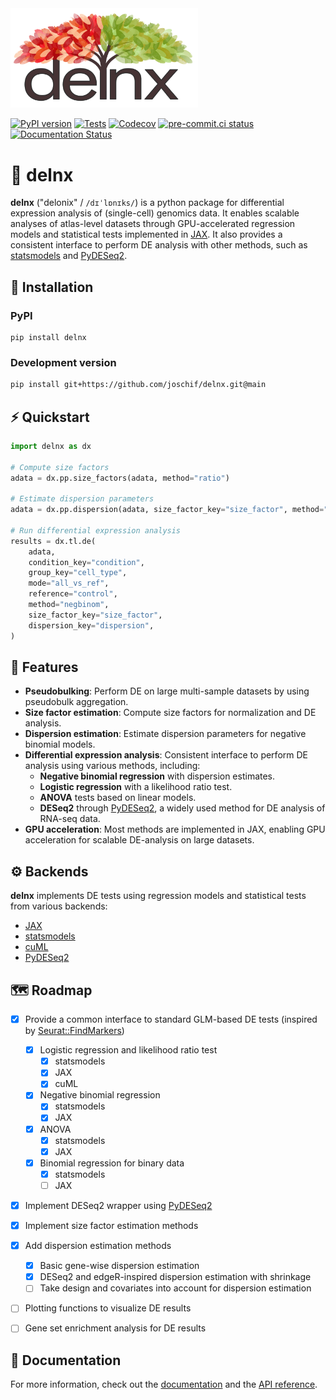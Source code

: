 <img src="docs/_static/images/delnx.png" width="300" alt="delnx">


[![PyPI version][badge-pypi]][pypi]
[![Tests][badge-tests]][tests]
[![Codecov][badge-coverage]][codecov]
[![pre-commit.ci status][badge-pre-commit]][pre-commit.ci]
[![Documentation Status][badge-docs]][documentation]


[badge-tests]: https://github.com/joschif/delnx/actions/workflows/test.yaml/badge.svg
[badge-docs]: https://img.shields.io/readthedocs/delnx
[badge-coverage]: https://codecov.io/gh/joschif/delnx/branch/main/graph/badge.svg
[badge-pre-commit]: https://results.pre-commit.ci/badge/github/joschif/delnx/main.svg
[badge-pypi]: https://img.shields.io/pypi/v/delnx.svg?color=blue


# 🌳 delnx

**delnx** ("delonix"  / `/dɪˈlɒnɪks/`) is a python package for differential expression analysis of (single-cell) genomics data. It enables scalable analyses of atlas-level datasets through GPU-accelerated regression models and statistical tests implemented in [JAX](https://docs.jax.dev/en/latest/). It also provides a consistent interface to perform DE analysis with other methods, such as [statsmodels](https://www.statsmodels.org/stable/index.html) and [PyDESeq2](https://pydeseq2.readthedocs.io/en/stable/).

## 🚀 Installation

### PyPI

```
pip install delnx
```

### Development version

```bash
pip install git+https://github.com/joschif/delnx.git@main
```


## ⚡ Quickstart

```python
import delnx as dx

# Compute size factors
adata = dx.pp.size_factors(adata, method="ratio")

# Estimate dispersion parameters
adata = dx.pp.dispersion(adata, size_factor_key="size_factor", method="deseq2")

# Run differential expression analysis
results = dx.tl.de(
    adata,
    condition_key="condition",
    group_key="cell_type",
    mode="all_vs_ref",
    reference="control",
    method="negbinom",
    size_factor_key="size_factor",
    dispersion_key="dispersion",
)
```

## 💎 Features
- **Pseudobulking**: Perform DE on large multi-sample datasets by using pseudobulk aggregation.
- **Size factor estimation**: Compute size factors for normalization and DE analysis.
- **Dispersion estimation**: Estimate dispersion parameters for negative binomial models.
- **Differential expression analysis**: Consistent interface to perform DE analysis using various methods, including:
  - **Negative binomial regression** with dispersion estimates.
  - **Logistic regression** with a likelihood ratio test.
  - **ANOVA** tests based on linear models.
  - **DESeq2** through [PyDESeq2](https://pydeseq2.readthedocs.io/en/stable/), a widely used method for DE analysis of RNA-seq data.
- **GPU acceleration**: Most methods are implemented in JAX, enabling GPU acceleration for scalable DE-analysis on large datasets.


## ⚙️ Backends
**delnx** implements DE tests using regression models and statistical tests from various backends:

- [JAX](https://docs.jax.dev/en/latest/)
- [statsmodels](https://www.statsmodels.org/stable/index.html)
- [cuML](https://rapids.ai/cuml.html)
- [PyDESeq2](https://pydeseq2.readthedocs.io/en/stable/)


## 🗺️ Roadmap
- [x] Provide a common interface to standard GLM-based DE tests (inspired by [Seurat::FindMarkers](https://satijalab.org/seurat/reference/findmarkers))
    - [x] Logistic regression and likelihood ratio test
        - [x] statsmodels
        - [x] JAX
        - [x] cuML
    - [x] Negative binomial regression
        - [x] statsmodels
        - [x] JAX
    - [x] ANOVA
        - [x] statsmodels
        - [x] JAX
    - [x] Binomial regression for binary data
        - [x] statsmodels
        - [ ] JAX
- [x] Implement DESeq2 wrapper using [PyDESeq2](https://pydeseq2.readthedocs.io/en/stable/)
- [x] Implement size factor estimation methods
- [x] Add dispersion estimation methods
    - [x] Basic gene-wise dispersion estimation
    - [x] DESeq2 and edgeR-inspired dispersion estimation with shrinkage
    - [ ] Take design and covariates into account for dispersion estimation
- [ ] Plotting functions to visualize DE results
- [ ] Gene set enrichment analysis for DE results


## 📖 Documentation

For more information, check out the [documentation][documentation] and the [API reference][api documentation].



[issue tracker]: https://github.com/joschif/delnx/issues
[tests]: https://github.com/joschif/delnx/actions/workflows/test.yaml
[documentation]: https://delnx.readthedocs.io
[changelog]: https://delnx.readthedocs.io/en/latest/changelog.html
[api documentation]: https://delnx.readthedocs.io/en/latest/api.html
[pypi]: https://pypi.org/project/delnx
[codecov]: https://codecov.io/gh/joschif/delnx
[pre-commit.ci]: https://results.pre-commit.ci/latest/github/joschif/delnx/main
